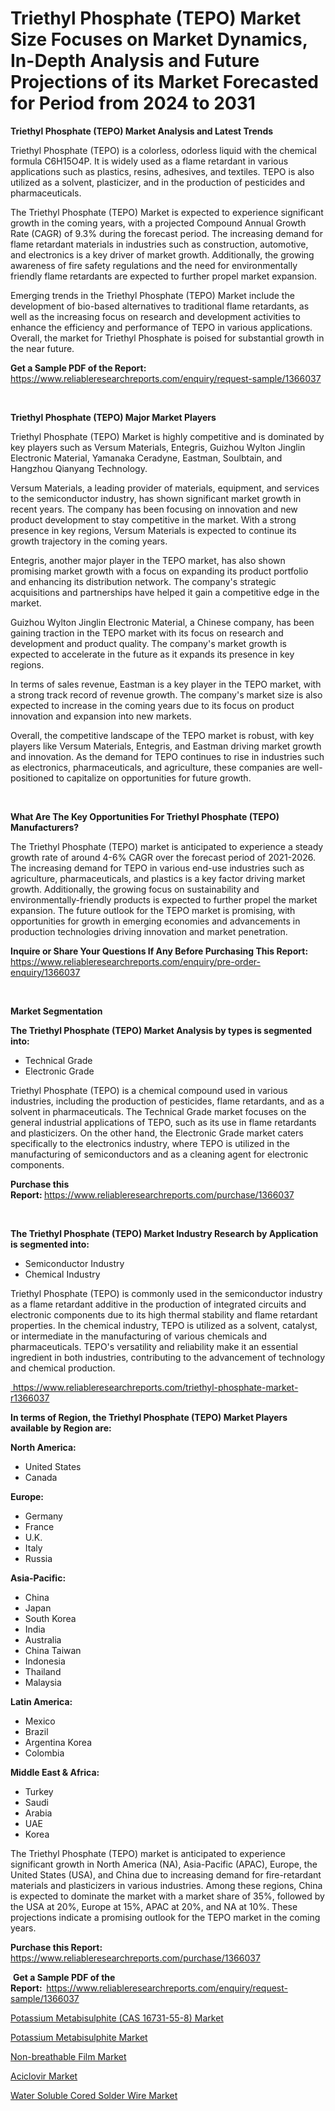 <p><h1>Triethyl Phosphate (TEPO) Market Size Focuses on Market Dynamics, In-Depth Analysis and Future Projections of its Market Forecasted for Period from 2024 to 2031</h1></p><p><strong>Triethyl Phosphate (TEPO) Market Analysis and Latest Trends</strong></p>
<p><p>Triethyl Phosphate (TEPO) is a colorless, odorless liquid with the chemical formula C6H15O4P. It is widely used as a flame retardant in various applications such as plastics, resins, adhesives, and textiles. TEPO is also utilized as a solvent, plasticizer, and in the production of pesticides and pharmaceuticals.</p><p>The Triethyl Phosphate (TEPO) Market is expected to experience significant growth in the coming years, with a projected Compound Annual Growth Rate (CAGR) of 9.3% during the forecast period. The increasing demand for flame retardant materials in industries such as construction, automotive, and electronics is a key driver of market growth. Additionally, the growing awareness of fire safety regulations and the need for environmentally friendly flame retardants are expected to further propel market expansion.</p><p>Emerging trends in the Triethyl Phosphate (TEPO) Market include the development of bio-based alternatives to traditional flame retardants, as well as the increasing focus on research and development activities to enhance the efficiency and performance of TEPO in various applications. Overall, the market for Triethyl Phosphate is poised for substantial growth in the near future.</p></p>
<p><strong>Get a Sample PDF of the Report:&nbsp;</strong> <a href="https://www.reliableresearchreports.com/enquiry/request-sample/1366037">https://www.reliableresearchreports.com/enquiry/request-sample/1366037</a></p>
<p>&nbsp;</p>
<p><strong>Triethyl Phosphate (TEPO) Major Market Players</strong></p>
<p><p>Triethyl Phosphate (TEPO) Market is highly competitive and is dominated by key players such as Versum Materials, Entegris, Guizhou Wylton Jinglin Electronic Material, Yamanaka Ceradyne, Eastman, Soulbtain, and Hangzhou Qianyang Technology.</p><p>Versum Materials, a leading provider of materials, equipment, and services to the semiconductor industry, has shown significant market growth in recent years. The company has been focusing on innovation and new product development to stay competitive in the market. With a strong presence in key regions, Versum Materials is expected to continue its growth trajectory in the coming years.</p><p>Entegris, another major player in the TEPO market, has also shown promising market growth with a focus on expanding its product portfolio and enhancing its distribution network. The company's strategic acquisitions and partnerships have helped it gain a competitive edge in the market.</p><p>Guizhou Wylton Jinglin Electronic Material, a Chinese company, has been gaining traction in the TEPO market with its focus on research and development and product quality. The company's market growth is expected to accelerate in the future as it expands its presence in key regions.</p><p>In terms of sales revenue, Eastman is a key player in the TEPO market, with a strong track record of revenue growth. The company's market size is also expected to increase in the coming years due to its focus on product innovation and expansion into new markets.</p><p>Overall, the competitive landscape of the TEPO market is robust, with key players like Versum Materials, Entegris, and Eastman driving market growth and innovation. As the demand for TEPO continues to rise in industries such as electronics, pharmaceuticals, and agriculture, these companies are well-positioned to capitalize on opportunities for future growth.</p></p>
<p>&nbsp;</p>
<p><strong>What Are The Key Opportunities For Triethyl Phosphate (TEPO) Manufacturers?</strong></p>
<p><p>The Triethyl Phosphate (TEPO) market is anticipated to experience a steady growth rate of around 4-6% CAGR over the forecast period of 2021-2026. The increasing demand for TEPO in various end-use industries such as agriculture, pharmaceuticals, and plastics is a key factor driving market growth. Additionally, the growing focus on sustainability and environmentally-friendly products is expected to further propel the market expansion. The future outlook for the TEPO market is promising, with opportunities for growth in emerging economies and advancements in production technologies driving innovation and market penetration.</p></p>
<p><strong>Inquire or Share Your Questions If Any Before Purchasing This Report:</strong> <a href="https://www.reliableresearchreports.com/enquiry/pre-order-enquiry/1366037">https://www.reliableresearchreports.com/enquiry/pre-order-enquiry/1366037</a></p>
<p>&nbsp;</p>
<p><strong>Market Segmentation</strong></p>
<p><strong>The Triethyl Phosphate (TEPO) Market Analysis by types is segmented into:</strong></p>
<p><ul><li>Technical Grade</li><li>Electronic Grade</li></ul></p>
<p><p>Triethyl Phosphate (TEPO) is a chemical compound used in various industries, including the production of pesticides, flame retardants, and as a solvent in pharmaceuticals. The Technical Grade market focuses on the general industrial applications of TEPO, such as its use in flame retardants and plasticizers. On the other hand, the Electronic Grade market caters specifically to the electronics industry, where TEPO is utilized in the manufacturing of semiconductors and as a cleaning agent for electronic components.</p></p>
<p><strong>Purchase this Report:&nbsp;</strong><a href="https://www.reliableresearchreports.com/purchase/1366037">https://www.reliableresearchreports.com/purchase/1366037</a></p>
<p>&nbsp;</p>
<p><strong>The Triethyl Phosphate (TEPO) Market Industry Research by Application is segmented into:</strong></p>
<p><ul><li>Semiconductor Industry</li><li>Chemical Industry</li></ul></p>
<p><p>Triethyl Phosphate (TEPO) is commonly used in the semiconductor industry as a flame retardant additive in the production of integrated circuits and electronic components due to its high thermal stability and flame retardant properties. In the chemical industry, TEPO is utilized as a solvent, catalyst, or intermediate in the manufacturing of various chemicals and pharmaceuticals. TEPO's versatility and reliability make it an essential ingredient in both industries, contributing to the advancement of technology and chemical production.</p></p>
<p><a href="https://www.reliableresearchreports.com/triethyl-phosphate-market-r1366037">&nbsp;https://www.reliableresearchreports.com/triethyl-phosphate-market-r1366037</a></p>
<p><strong>In terms of Region, the Triethyl Phosphate (TEPO) Market Players available by Region are:</strong></p>
<p>
    <p> <strong> North America: </strong>
        <ul>
            <li>United States</li>
            <li>Canada</li>
        </ul>
        </p> 
    <p> <strong> Europe: </strong>
        <ul>
            <li>Germany</li>
            <li>France</li>
            <li>U.K.</li>
            <li>Italy</li>
            <li>Russia</li>
        </ul>
        </p> 
    <p> <strong> Asia-Pacific: </strong>
        <ul>
            <li>China</li>
            <li>Japan</li>
            <li>South Korea</li>
            <li>India</li>
            <li>Australia</li>
            <li>China Taiwan</li>
            <li>Indonesia</li>
            <li>Thailand</li>
            <li>Malaysia</li>
        </ul>
        </p> 
    <p> <strong> Latin America: </strong>
        <ul>
            <li>Mexico</li>
            <li>Brazil</li>
            <li>Argentina Korea</li>
            <li>Colombia</li>
        </ul>
        </p> 
    <p> <strong> Middle East & Africa: </strong>
        <ul>
            <li>Turkey</li>
            <li>Saudi</li>
            <li>Arabia</li>
            <li>UAE</li>
            <li>Korea</li>
        </ul>
    </p>
    </p>
<p><p>The Triethyl Phosphate (TEPO) market is anticipated to experience significant growth in North America (NA), Asia-Pacific (APAC), Europe, the United States (USA), and China due to increasing demand for fire-retardant materials and plasticizers in various industries. Among these regions, China is expected to dominate the market with a market share of 35%, followed by the USA at 20%, Europe at 15%, APAC at 20%, and NA at 10%. These projections indicate a promising outlook for the TEPO market in the coming years.</p></p>
<p><strong>Purchase this Report: </strong><a href="https://www.reliableresearchreports.com/purchase/1366037">https://www.reliableresearchreports.com/purchase/1366037</a></p>
<p>&nbsp;<strong>Get a Sample PDF of the Report:&nbsp;&nbsp;</strong><a href="https://www.reliableresearchreports.com/enquiry/request-sample/1366037">https://www.reliableresearchreports.com/enquiry/request-sample/1366037</a></p>
<p><strong></strong></p>
<p><p><a href="https://github.com/MaraKoelpin2023/Market-Research-Report-List-2/blob/main/potassium-metabisulphite-cas-16731-55-8-market.md">Potassium Metabisulphite (CAS 16731-55-8) Market</a></p><p><a href="https://github.com/goodweq44/Market-Research-Report-List-1/blob/main/potassium-metabisulphite-market.md">Potassium Metabisulphite Market</a></p><p><a href="https://www.linkedin.com/pulse/global-non-breathable-film-market-trends-insights-growth-opportunities-ktpxe">Non-breathable Film Market</a></p><p><a href="https://issuu.com/reportprime-2/docs/aciclovir-market-size-2030.pptx">Aciclovir Market</a></p><p><a href="https://www.linkedin.com/pulse/exploring-water-soluble-cored-solder-wire-market-kxh6e">Water Soluble Cored Solder Wire Market</a></p></p>